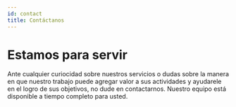 ```yaml
---
id: contact
title: Contáctanos
---
```


# Estamos para servir

Ante cualquier curiocidad sobre nuestros servicios o dudas sobre la manera en que nuestro trabajo puede agregar valor a sus actividades y ayudarele en el logro de sus objetivos, no dude en contactarnos. Nuestro equipo está disponible a tiempo completo para usted.